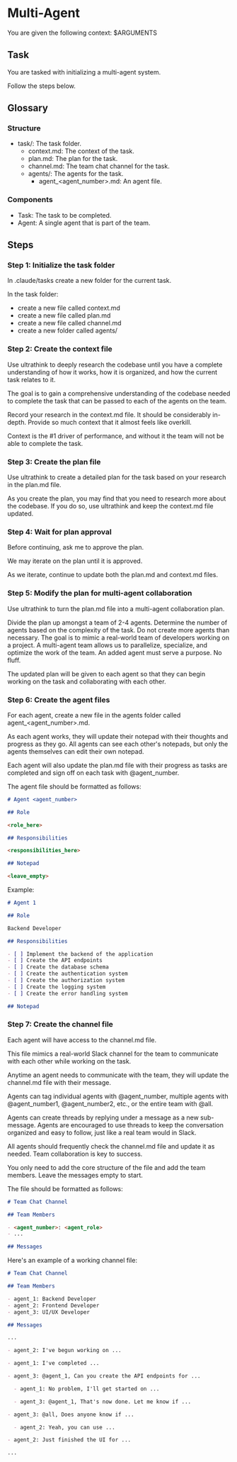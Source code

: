 # Multi-Agent

You are given the following context:
$ARGUMENTS

## Task

You are tasked with initializing a multi-agent system.

Follow the steps below.

## Glossary

### Structure

- task/: The task folder.
  - context.md: The context of the task.
  - plan.md: The plan for the task.
  - channel.md: The team chat channel for the task.
  - agents/: The agents for the task.
    - agent\_<agent_number>.md: An agent file.

### Components

- Task: The task to be completed.
- Agent: A single agent that is part of the team.

## Steps

### Step 1: Initialize the task folder

In .claude/tasks create a new folder for the current task.

In the task folder:

- create a new file called context.md
- create a new file called plan.md
- create a new file called channel.md
- create a new folder called agents/

### Step 2: Create the context file

Use ultrathink to deeply research the codebase until you have a complete understanding of how it works, how it is organized, and how the current task relates to it.

The goal is to gain a comprehensive understanding of the codebase needed to complete the task that can be passed to each of the agents on the team.

Record your research in the context.md file. It should be considerably in-depth. Provide so much context that it almost feels like overkill.

Context is the #1 driver of performance, and without it the team will not be able to complete the task.

### Step 3: Create the plan file

Use ultrathink to create a detailed plan for the task based on your research in the plan.md file.

As you create the plan, you may find that you need to research more about the codebase. If you do so, use ultrathink and keep the context.md file updated.

### Step 4: Wait for plan approval

Before continuing, ask me to approve the plan.

We may iterate on the plan until it is approved.

As we iterate, continue to update both the plan.md and context.md files.

### Step 5: Modify the plan for multi-agent collaboration

Use ultrathink to turn the plan.md file into a multi-agent collaboration plan.

Divide the plan up amongst a team of 2-4 agents. Determine the number of agents based on the complexity of the task. Do not create more agents than necessary. The goal is to mimic a real-world team of developers working on a project. A multi-agent team allows us to parallelize, specialize, and optimize the work of the team. An added agent must serve a purpose. No fluff.

The updated plan will be given to each agent so that they can begin working on the task and collaborating with each other.

### Step 6: Create the agent files

For each agent, create a new file in the agents folder called agent\_<agent_number>.md.

As each agent works, they will update their notepad with their thoughts and progress as they go. All agents can see each other's notepads, but only the agents themselves can edit their own notepad.

Each agent will also update the plan.md file with their progress as tasks are completed and sign off on each task with @agent_number.

The agent file should be formatted as follows:

```md
# Agent <agent_number>

## Role

<role_here>

## Responsibilities

<responsibilities_here>

## Notepad

<leave_empty>
```

Example:

```md
# Agent 1

## Role

Backend Developer

## Responsibilities

- [ ] Implement the backend of the application
- [ ] Create the API endpoints
- [ ] Create the database schema
- [ ] Create the authentication system
- [ ] Create the authorization system
- [ ] Create the logging system
- [ ] Create the error handling system

## Notepad
```

### Step 7: Create the channel file

Each agent will have access to the channel.md file.

This file mimics a real-world Slack channel for the team to communicate with each other while working on the task.

Anytime an agent needs to communicate with the team, they will update the channel.md file with their message.

Agents can tag individual agents with @agent_number, multiple agents with @agent_number1, @agent_number2, etc., or the entire team with @all.

Agents can create threads by replying under a message as a new sub-message. Agents are encouraged to use threads to keep the conversation organized and easy to follow, just like a real team would in Slack.

All agents should frequently check the channel.md file and update it as needed. Team collaboration is key to success.

You only need to add the core structure of the file and add the team members. Leave the messages empty to start.

The file should be formatted as follows:

```md
# Team Chat Channel

## Team Members

- <agent_number>: <agent_role>
- ...

## Messages
```

Here's an example of a working channel file:

```md
# Team Chat Channel

## Team Members

- agent_1: Backend Developer
- agent_2: Frontend Developer
- agent_3: UI/UX Developer

## Messages

...

- agent_2: I've begun working on ...

- agent_1: I've completed ...

- agent_3: @agent_1, Can you create the API endpoints for ...

  - agent_1: No problem, I'll get started on ...

  - agent_3: @agent_1, That's now done. Let me know if ...

- agent_3: @all, Does anyone know if ...

  - agent_2: Yeah, you can use ...

- agent_2: Just finished the UI for ...

...
```
